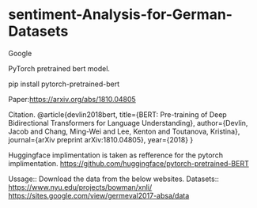 # sentiment-Analysis-for-German-Datasets
Google


PyTorch pretrained bert model.

pip install pytorch-pretrained-bert



Paper:https://arxiv.org/abs/1810.04805

Citation.
@article{devlin2018bert,
  title={BERT: Pre-training of Deep Bidirectional Transformers for Language Understanding},
  author={Devlin, Jacob and Chang, Ming-Wei and Lee, Kenton and Toutanova, Kristina},
  journal={arXiv preprint arXiv:1810.04805},
  year={2018}
}

Huggingface implimentation is taken as refference for the pytorch implimentation.
https://github.com/huggingface/pytorch-pretrained-BERT


Ussage:: 
Download the data from the below websites.
Datasets:: https://www.nyu.edu/projects/bowman/xnli/
           https://sites.google.com/view/germeval2017-absa/data
           
         
           
         


